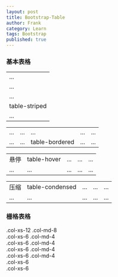 ```yaml
---
layout: post
title: Bootstrap-Table
author: Frank
category: Learn
tags: Bootstrap
published: true
---
```


### 基本表格
<table class="table table-striped">
<!-- On rows -->
<tr class="active"><td>...</td></tr>
<tr class="success"><td>...</td></tr>
<tr class="warning"><td>...</td></tr>
<tr class="danger"><td>table-striped</td></tr>
<tr class="info"><td>...</td></tr>
</table>

<table class="table table-bordered">
<!-- On cells (`td` or `th`) -->
<tr>
  <td class="active">...</td>
  <td class="success">...</td>
  <td class="warning">...</td>
  <td class="danger">...</td>
  <td class="info">...</td>
</tr>
<tr>
  <td class="active">...</td>
  <td class="success">...</td>
  <td class="warning">table-bordered</td>
  <td class="danger">...</td>
  <td class="info">...</td>
</tr>
</table>

<table class="table table-hover">
<!-- On cells (`td` or `th`) -->
<tr>
  <td class="active">悬停</td>
  <td class="success">table-hover</td>
  <td class="warning">...</td>
  <td class="danger">...</td>
  <td class="info">...</td>
</tr>
<tr>
  <td class="active">...</td>
  <td class="success">...</td>
  <td class="warning">...</td>
  <td class="danger">...</td>
  <td class="info">...</td>
</tr>
</table>

<table class="table table-condensed">
<!-- On cells (`td` or `th`) -->
<tr>
  <td class="active">压缩</td>
  <td class="success">table-condensed</td>
  <td class="warning">...</td>
  <td class="danger">...</td>
  <td class="info">...</td>
</tr>
<tr>
  <td class="active">...</td>
  <td class="success">...</td>
  <td class="warning">...</td>
  <td class="danger">...</td>
  <td class="info">...</td>
</tr>
</table>



### 栅格表格
<div class="container-fluid">
<!-- Stack the columns on mobile by making one full-width and the other half-width -->
<div class="row">
  <div class="col-xs-12 col-md-8">.col-xs-12 .col-md-8</div>
  <div class="col-xs-6 col-md-4">.col-xs-6 .col-md-4</div>
</div>

<!-- Columns start at 50% wide on mobile and bump up to 33.3% wide on desktop -->
<div class="row">
  <div class="col-xs-6 col-md-4">.col-xs-6 .col-md-4</div>
  <div class="col-xs-6 col-md-4">.col-xs-6 .col-md-4</div>
  <div class="col-xs-6 col-md-4">.col-xs-6 .col-md-4</div>
</div>

<!-- Columns are always 50% wide, on mobile and desktop -->
<div class="row">
  <div class="col-xs-6">.col-xs-6</div>
  <div class="col-xs-6">.col-xs-6</div>
</div>
</div>